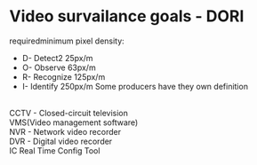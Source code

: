 # Video survailance goals - DORI
requiredminimum pixel density:
* D- Detect2 25px/m
* O- Observe 63px/m
* R- Recognize 125px/m
* I- Identify 250px/m 
Some producers have they own definition 
</br>
CCTV - Closed-circuit television
</br>
VMS(Video management software)
</br>
NVR - Network video recorder
</br>
DVR - Digital video recorder
</br>
IC Real Time Config Tool
